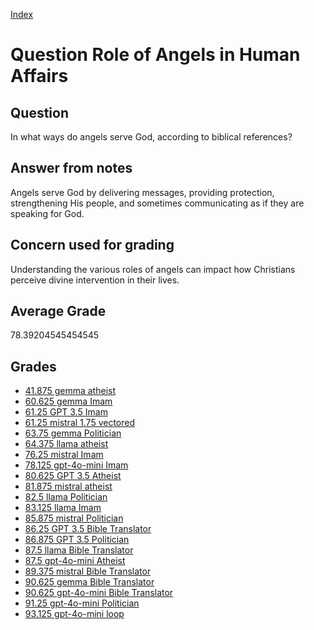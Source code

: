 
[Index](../../index.md)
# Question Role of Angels in Human Affairs
## Question
In what ways do angels serve God, according to biblical references?

## Answer from notes
Angels serve God by delivering messages, providing protection, strengthening His people, and sometimes communicating as if they are speaking for God.

## Concern used for grading
Understanding the various roles of angels can impact how Christians perceive divine intervention in their lives.

## Average Grade
78.39204545454545

## Grades
 * [41.875 gemma atheist](../answers/gemma_atheist/Role_of_Angels_in_Human_Affairs.md)
 * [60.625 gemma Imam](../answers/gemma_Imam/Role_of_Angels_in_Human_Affairs.md)
 * [61.25 GPT 3.5 Imam](../answers/GPT_3.5_Imam/Role_of_Angels_in_Human_Affairs.md)
 * [61.25 mistral 1.75 vectored](../answers/mistral_1.75_vectored/Role_of_Angels_in_Human_Affairs.md)
 * [63.75 gemma Politician](../answers/gemma_Politician/Role_of_Angels_in_Human_Affairs.md)
 * [64.375 llama atheist](../answers/llama_atheist/Role_of_Angels_in_Human_Affairs.md)
 * [76.25 mistral Imam](../answers/mistral_Imam/Role_of_Angels_in_Human_Affairs.md)
 * [78.125 gpt-4o-mini Imam](../answers/gpt-4o-mini_Imam/Role_of_Angels_in_Human_Affairs.md)
 * [80.625 GPT 3.5 Atheist](../answers/GPT_3.5_Atheist/Role_of_Angels_in_Human_Affairs.md)
 * [81.875 mistral atheist](../answers/mistral_atheist/Role_of_Angels_in_Human_Affairs.md)
 * [82.5 llama Politician](../answers/llama_Politician/Role_of_Angels_in_Human_Affairs.md)
 * [83.125 llama Imam](../answers/llama_Imam/Role_of_Angels_in_Human_Affairs.md)
 * [85.875 mistral Politician](../answers/mistral_Politician/Role_of_Angels_in_Human_Affairs.md)
 * [86.25 GPT 3.5 Bible Translator](../answers/GPT_3.5_Bible_Translator/Role_of_Angels_in_Human_Affairs.md)
 * [86.875 GPT 3.5 Politician](../answers/GPT_3.5_Politician/Role_of_Angels_in_Human_Affairs.md)
 * [87.5 llama Bible Translator](../answers/llama_Bible_Translator/Role_of_Angels_in_Human_Affairs.md)
 * [87.5 gpt-4o-mini Atheist](../answers/gpt-4o-mini_Atheist/Role_of_Angels_in_Human_Affairs.md)
 * [89.375 mistral Bible Translator](../answers/mistral_Bible_Translator/Role_of_Angels_in_Human_Affairs.md)
 * [90.625 gemma Bible Translator](../answers/gemma_Bible_Translator/Role_of_Angels_in_Human_Affairs.md)
 * [90.625 gpt-4o-mini Bible Translator](../answers/gpt-4o-mini_Bible_Translator/Role_of_Angels_in_Human_Affairs.md)
 * [91.25 gpt-4o-mini Politician](../answers/gpt-4o-mini_Politician/Role_of_Angels_in_Human_Affairs.md)
 * [93.125 gpt-4o-mini loop](../answers/gpt-4o-mini_loop/Role_of_Angels_in_Human_Affairs.md)
